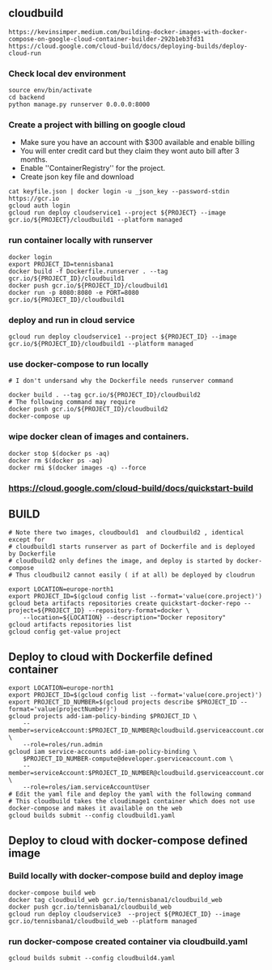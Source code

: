 ## cloudbuild
```
https://kevinsimper.medium.com/building-docker-images-with-docker-compose-on-google-cloud-container-builder-292b1eb3fd31
https://cloud.google.com/cloud-build/docs/deploying-builds/deploy-cloud-run
```

### Check local dev environment 
```
source env/bin/activate
cd backend
python manage.py runserver 0.0.0.0:8000
```

### Create a project with billing on google cloud
- Make sure you have an account with $300 available and enable billing
- You will enter credit card but they claim they wont auto bill after 3 months.
- Enable ''ContainerRegistry'' for the project.
- Create json key file and download
```
cat keyfile.json | docker login -u _json_key --password-stdin https://gcr.io
gcloud auth login
gcloud run deploy cloudservice1 --project ${PROJECT} --image gcr.io/${PROJECT}/cloudbuild1 --platform managed
```

### run container locally  with runserver 
```
docker login
export PROJECT_ID=tennisbana1
docker build -f Dockerfile.runserver . --tag gcr.io/${PROJECT_ID}/cloudbuild1
docker push gcr.io/${PROJECT_ID}/cloudbuild1
docker run -p 8080:8080 -e PORT=8080   gcr.io/${PROJECT_ID}/cloudbuild1
```

### deploy and run in  cloud service
```
gcloud run deploy cloudservice1 --project ${PROJECT_ID} --image gcr.io/${PROJECT_ID}/cloudbuild1 --platform managed
```

### use docker-compose to run locally
```
# I don't undersand why the Dockerfile needs runserver command

docker build . --tag gcr.io/${PROJECT_ID}/cloudbuild2
# The following command may require 
docker push gcr.io/${PROJECT_ID}/cloudbuild2
docker-compose up
```


### wipe docker clean of images and containers.
```
docker stop $(docker ps -aq)
docker rm $(docker ps -aq)
docker rmi $(docker images -q) --force
```

### https://cloud.google.com/cloud-build/docs/quickstart-build
## BUILD 
```
# Note there two images, cloudbould1  and cloudbuild2 , identical except for
# cloudbuild1 starts runserver as part of Dockerfile and is deployed by Dockerfile
# cloudbuild2 only defines the image, and deploy is started by docker-compose
# Thus cloudbuil2 cannot easily ( if at all) be deployed by cloudrun

export LOCATION=europe-north1
export PROJECT_ID=$(gcloud config list --format='value(core.project)')
gcloud beta artifacts repositories create quickstart-docker-repo --project=${PROJECT_ID} --repository-format=docker \
    --location=${LOCATION} --description="Docker repository"
gcloud artifacts repositories list
gcloud config get-value project

```

## Deploy to cloud with Dockerfile defined container
```
export LOCATION=europe-north1
export PROJECT_ID=$(gcloud config list --format='value(core.project)')
export PROJECT_ID_NUMBER=$(gcloud projects describe $PROJECT_ID --format='value(projectNumber)')
gcloud projects add-iam-policy-binding $PROJECT_ID \
    --member=serviceAccount:$PROJECT_ID_NUMBER@cloudbuild.gserviceaccount.com \
    --role=roles/run.admin
gcloud iam service-accounts add-iam-policy-binding \
    $PROJECT_ID_NUMBER-compute@developer.gserviceaccount.com \
    --member=serviceAccount:$PROJECT_ID_NUMBER@cloudbuild.gserviceaccount.com \
    --role=roles/iam.serviceAccountUser
# Edit the yaml file and deploy the yaml with the following command
# This cloudbuild takes the cloudimage1 container which does not use docker-compose and makes it available on the web
gcloud builds submit --config cloudbuild1.yaml
```
## Deploy to cloud with docker-compose defined image
###  Build locally with docker-compose build and deploy image
```
docker-compose build web
docker tag cloudbuild_web gcr.io/tennisbana1/cloudbuild_web
docker push gcr.io/tennisbana1/cloudbuild_web
gcloud run deploy cloudservice3  --project ${PROJECT_ID} --image gcr.io/tennisbana1/cloudbuild_web --platform managed
```
### run docker-compose created container via cloudbuild.yaml
```
gcloud builds submit --config cloudbuild4.yaml
```




